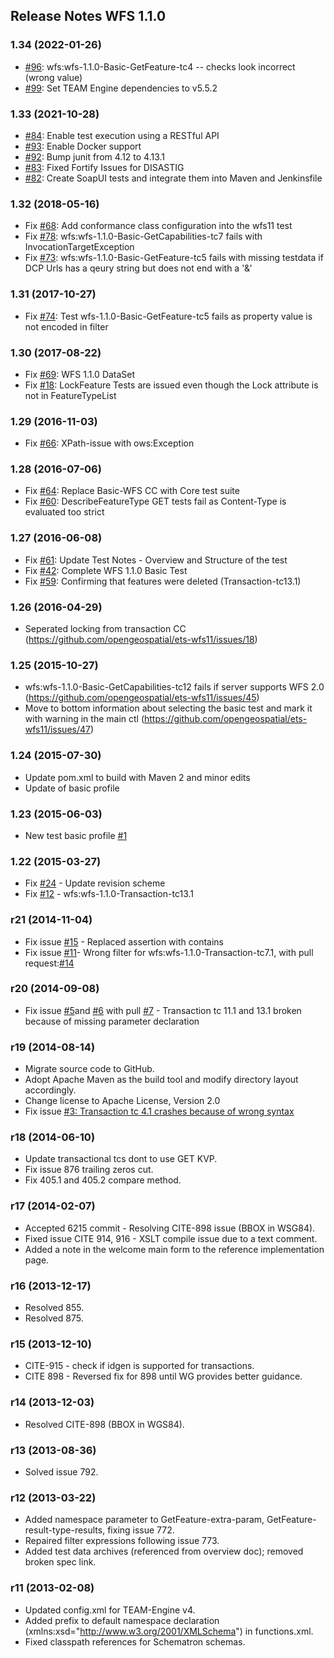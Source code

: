 ## Release Notes WFS 1.1.0

### 1.34 (2022-01-26)
- [#96](https://github.com/opengeospatial/ets-wfs11/issues/96): wfs:wfs-1.1.0-Basic-GetFeature-tc4 -- checks look incorrect (wrong value)
- [#99](https://github.com/opengeospatial/ets-wfs11/pull/99): Set TEAM Engine dependencies to v5.5.2

### 1.33 (2021-10-28)
- [#84](https://github.com/opengeospatial/ets-wfs11/issues/84): Enable test execution using a RESTful API
- [#93](https://github.com/opengeospatial/ets-wfs11/issues/93): Enable Docker support
- [#92](https://github.com/opengeospatial/ets-wfs11/pull/92): Bump junit from 4.12 to 4.13.1
- [#83](https://github.com/opengeospatial/ets-wfs11/pull/83): Fixed Fortify Issues for DISASTIG
- [#82](https://github.com/opengeospatial/ets-wfs11/issues/82): Create SoapUI tests and integrate them into Maven and Jenkinsfile

### 1.32 (2018-05-16)
- Fix [#68](https://github.com/opengeospatial/ets-wfs11/issues/68): Add conformance class configuration into the wfs11 test
- Fix [#78](https://github.com/opengeospatial/ets-wfs11/issues/78): wfs:wfs-1.1.0-Basic-GetCapabilities-tc7 fails with InvocationTargetException
- Fix [#73](https://github.com/opengeospatial/ets-wfs11/issues/73): wfs:wfs-1.1.0-Basic-GetFeature-tc5 fails with missing testdata if DCP Urls has a qeury string but does not end with a '&'

### 1.31 (2017-10-27)
- Fix [#74](https://github.com/opengeospatial/ets-wfs11/issues/74): Test wfs-1.1.0-Basic-GetFeature-tc5 fails as property value is not encoded in filter

### 1.30 (2017-08-22)
- Fix [#69](https://github.com/opengeospatial/ets-wfs11/issues/69): WFS 1.1.0 DataSet
- Fix [#18](https://github.com/opengeospatial/ets-wfs11/issues/18): LockFeature Tests are issued even though the Lock attribute is not in FeatureTypeList

### 1.29 (2016-11-03)
- Fix [#66](https://github.com/opengeospatial/ets-wfs11/issues/66): XPath-issue with ows:Exception

### 1.28 (2016-07-06)
- Fix [#64](https://github.com/opengeospatial/ets-wfs11/issues/64): Replace Basic-WFS CC with Core test suite
- Fix [#60](https://github.com/opengeospatial/ets-wfs11/issues/60): DescribeFeatureType GET tests fail as Content-Type is evaluated too strict

### 1.27 (2016-06-08)
- Fix [#61](https://github.com/opengeospatial/ets-wfs11/issues/61): Update Test Notes - Overview and Structure of the test
- Fix [#42](https://github.com/opengeospatial/ets-wfs11/issues/42): Complete WFS 1.1.0 Basic Test
- Fix [#59](https://github.com/opengeospatial/ets-wfs11/issues/59): Confirming that features were deleted (Transaction-tc13.1)

### 1.26 (2016-04-29)
- Seperated locking from transaction CC (https://github.com/opengeospatial/ets-wfs11/issues/18)

### 1.25 (2015-10-27)
- wfs:wfs-1.1.0-Basic-GetCapabilities-tc12 fails if server supports WFS 2.0 (https://github.com/opengeospatial/ets-wfs11/issues/45)
- Move to bottom information about selecting the basic test and mark it with warning in the main ctl (https://github.com/opengeospatial/ets-wfs11/issues/47)

### 1.24 (2015-07-30)
- Update pom.xml to build with Maven 2 and minor edits
- Update of basic profile

### 1.23 (2015-06-03)
- New test basic profile [#1](https://github.com/opengeospatial/ets-wfs11/issues/1)

### 1.22 (2015-03-27)

- Fix [#24](https://github.com/opengeospatial/ets-wfs11/issues/24) - Update revision scheme
- Fix [#12](https://github.com/opengeospatial/ets-wfs11/issues/12) - wfs:wfs-1.1.0-Transaction-tc13.1

### r21 (2014-11-04)

- Fix issue [#15](https://github.com/opengeospatial/ets-wfs11/pull/15) - Replaced assertion with contains 
- Fix issue [#11](https://github.com/opengeospatial/ets-wfs11/issues/11)- Wrong filter for wfs:wfs-1.1.0-Transaction-tc7.1, with pull request:[#14](https://github.com/opengeospatial/ets-wfs11/pull/14) 

### r20 (2014-09-08)

- Fix issue [#5](https://github.com/opengeospatial/ets-wfs11/issues/5)and [#6](https://github.com/opengeospatial/ets-wfs11/issues/6) with pull [#7](https://github.com/opengeospatial/ets-wfs11/pull/7) - Transaction tc 11.1 and 13.1 broken because of missing parameter declaration

### r19 (2014-08-14)

- Migrate source code to GitHub.
- Adopt Apache Maven as the build tool and modify directory layout accordingly.
- Change license to Apache License, Version 2.0
- Fix issue [#3: Transaction tc 4.1 crashes because of wrong syntax](https://github.com/opengeospatial/ets-wfs11/issues/3)

### r18 (2014-06-10)

- Update transactional tcs dont to use GET KVP.
- Fix issue 876 trailing zeros cut.
- Fix 405.1 and 405.2 compare method.

### r17 (2014-02-07)

- Accepted 6215 commit - Resolving CITE-898 issue (BBOX in WSG84).
- Fixed issue CITE 914, 916 - XSLT compile issue due to a text comment.
- Added a note in the welcome main form to the reference implementation page.

### r16 (2013-12-17)

- Resolved 855.
- Resolved 875.

### r15 (2013-12-10)

- CITE-915 - check if idgen is supported for transactions.
- CITE 898 - Reversed fix for 898 until WG provides better guidance.

### r14 (2013-12-03)

- Resolved CITE-898 (BBOX in WGS84).

### r13 (2013-08-36)

- Solved issue 792.

### r12 (2013-03-22)

- Added namespace parameter to GetFeature-extra-param, GetFeature-result-type-results, fixing issue 772.
- Repaired filter expressions following issue 773.
- Added test data archives (referenced from overview doc); removed broken spec link.

### r11 (2013-02-08)

- Updated config.xml for TEAM-Engine v4.
- Added prefix to default namespace declaration (xmlns:xsd=&quot;http://www.w3.org/2001/XMLSchema&quot;) in functions.xml.
- Fixed classpath references for Schematron schemas.
